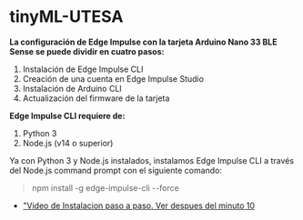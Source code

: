 # tinyML-UTESA

**La configuración de Edge Impulse con la tarjeta Arduino Nano 33 BLE Sense se
puede dividir en cuatro pasos:**

1. Instalación de Edge Impulse CLI
2. Creación de una cuenta en Edge Impulse Studio
3. Instalación de Arduino CLI
4. Actualización del firmware de la tarjeta


**Edge Impulse CLI requiere de:**

1. Python 3
2. Node.js (v14 o superior)

Ya con Python 3 y Node.js instalados, instalamos Edge Impulse CLI a través del
Node.js command prompt con el siguiente comando:
> npm install -g edge-impulse-cli --force

+ ["Video de Instalacion paso a paso. Ver despues del minuto 10](https://www.youtube.com/watch?v=zXL2RrBrslI)

